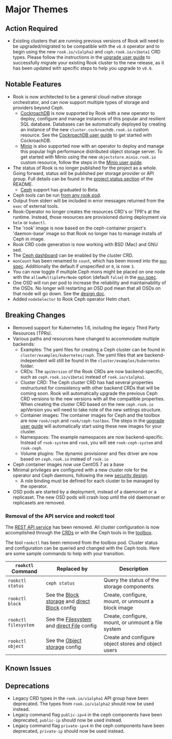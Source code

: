 # Major Themes

## Action Required

- Existing clusters that are running previous versions of Rook will need to be upgraded/migrated to be compatible with the `v0.8` operator and to begin using the new `rook.io/v1alpha2` and `ceph.rook.io/v1beta1` CRD types.  Please follow the instructions in the [upgrade user guide](Documentation/upgrade.md) to successfully migrate your existing Rook cluster to the new release, as it has been updated with specific steps to help you upgrade to `v0.8`.

## Notable Features

- Rook is now architected to be a general cloud-native storage orchestrator, and can now support multiple types of storage and providers beyond Ceph.
  - [CockroachDB](https://www.cockroachlabs.com/) is now supported by Rook with a new operator to deploy, configure and manage instances of this popular and resilient SQL database.  Databases can be automatically deployed by creating an instance of the new `cluster.cockroachdb.rook.io` custom resource. See the [CockroachDB user guide](Documentation/cockroachdb.md) to get started with CockroachDB.
  - [Minio](https://www.minio.io/) is also supported now with an operator to deploy and manage this popular high performance distributed object storage server.  To get started with Minio using the new `objectstore.minio.rook.io` custom resource, follow the steps in the [Minio user guide](Documentation/minio-object-store.md).
- The status of Rook is no longer published for the project as a whole.  Going forward, status will be published per storage provider or API group.  Full details can be found in the [project status section](./README.md#project-status) of the README.
  - [Ceph](https://ceph.com/) support has graduated to Beta.
- Ceph tools can be run [from any rook pod](Documentation/common-issues.md#ceph-tools).
- Output from stderr will be included in error messages returned from the `exec` of external tools.
- Rook-Operator no longer creates the resources CRD's or TPR's at the runtime. Instead, those resources are provisioned during deployment via `helm` or `kubectl`.
- The 'rook' image is now based on the ceph-container project's 'daemon-base' image so that Rook no
  longer has to manage installs of Ceph in image.
- Rook CRD code generation is now working with BSD (Mac) and GNU sed.
- The [Ceph dashboard](Documentation/ceph-dashboard.md) can be enabled by the cluster CRD.
- `monCount` has been renamed to `count`, which has been moved into the [`mon` spec](Documentation/ceph-cluster-crd.md#mon-settings). Additionally the default if unspecified or `0`, is now `3`.
- You can now toggle if multiple Ceph mons might be placed on one node with the `allowMultiplePerNode` option (default `false`) in the [`mon` spec](Documentation/ceph-cluster-crd.md#mon-settings).
- One OSD will run per pod to increase the reliability and maintainability of the OSDs. No longer will restarting an OSD pod mean that all OSDs on that node will go down. See the [design doc](design/dedicated-osd-pod.md).
- Added `nodeSelector` to Rook Ceph operator Helm chart.

## Breaking Changes

- Removed support for Kubernetes 1.6, including the legacy Third Party Resources (TPRs).
- Various paths and resources have changed to accommodate multiple backends:
  - Examples: The yaml files for creating a Ceph cluster can be found in `cluster/examples/kubernetes/ceph`. The yaml files that are backend-independent will still be found in the `cluster/examples/kubernetes` folder.
  - CRDs: The `apiVersion` of the Rook CRDs are now backend-specific, such as `ceph.rook.io/v1beta1` instead of `rook.io/v1alpha1`.
  - Cluster CRD: The Ceph cluster CRD has had several properties restructured for consistency with other backend CRDs that will be coming soon. Rook will automatically upgrade the previous Ceph CRD versions to the new versions with all the compatible properties. When creating the cluster CRD based on the new `ceph.rook.io` apiVersion you will need to take note of the new settings structure.
  - Container images: The container images for Ceph and the toolbox are now `rook/ceph` and `rook/ceph-toolbox`.  The steps in the [upgrade user guide](Documentation/upgrade.md) will automatically start using these new images for your cluster.
  - Namespaces: The example namespaces are now backend-specific. Instead of `rook-system` and `rook`, you will see `rook-ceph-system` and `rook-ceph`.
  - Volume plugins: The dynamic provisioner and flex driver are now based on `ceph.rook.io` instead of `rook.io`
- Ceph container images now use CentOS 7 as a base
- Minimal privileges are configured with a new cluster role for the operator and Ceph daemons, following the new [security design](design/security-model.md).
  - A role binding must be defined for each cluster to be managed by the operator.
- OSD pods are started by a deployment, instead of a daemonset or a replicaset. The new OSD pods will crash loop until the old daemonset or replicasets are removed.

### Removal of the API service and rookctl tool

The [REST API service](https://github.com/rook/rook/issues/1122) has been removed. All cluster configuration is now accomplished through the
[CRDs](https://rook.io/docs/rook/master/crds.html) or with the Ceph tools in the [toolbox](https://rook.io/docs/rook/master/toolbox.html).

The tool `rookctl` has been removed from the toolbox pod. Cluster status and configuration can be queried and changed with the Ceph tools.
Here are some sample commands to help with your transition.

| `rookctl` Command    | Replaced by                                                                                                                       | Description                                         |
| -------------------- | --------------------------------------------------------------------------------------------------------------------------------- | --------------------------------------------------- |
| `rookctl status`     | `ceph status`                                                                                                                     | Query the status of the storage components          |
| `rookctl block`      | See the [Block storage](Documentation/block.md) and [direct Block](Documentation/direct-tools.md#block-storage-tools) config      | Create, configure, mount, or unmount a block image  |
| `rookctl filesystem` | See the [Filesystem](Documentation/filesystem.md) and [direct File](Documentation/direct-tools.md#shared-filesystem-tools) config | Create, configure, mount, or unmount a file system  |
| `rookctl object`     | See the [Object storage](Documentation/object.md) config                                                                          | Create and configure object stores and object users |

## Known Issues

## Deprecations

- Legacy CRD types in the `rook.io/v1alpha1` API group have been deprecated.  The types from
  `rook.io/v1alpha2` should now be used instead.
- Legacy command flag `public-ipv4` in the ceph components have been deprecated, `public-ip` should now be used instead.
- Legacy command flag `private-ipv4` in the ceph components have been deprecated, `private-ip` should now be used instead.
